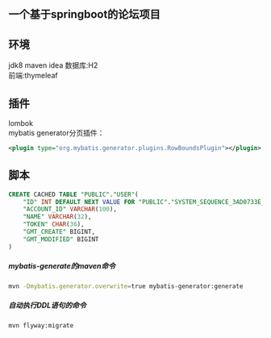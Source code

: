## 一个基于springboot的论坛项目

## 环境
jdk8
maven
idea
数据库:H2  
前端:thymeleaf

## 插件
lombok  
mybatis generator分页插件：
```xml
<plugin type="org.mybatis.generator.plugins.RowBoundsPlugin"></plugin>
```

## 脚本
```sql
CREATE CACHED TABLE "PUBLIC"."USER"(
    "ID" INT DEFAULT NEXT VALUE FOR "PUBLIC"."SYSTEM_SEQUENCE_3AD0733E_173A_491B_9E33_A8FEC8E8E5F3" NOT NULL NULL_TO_DEFAULT SEQUENCE "PUBLIC"."SYSTEM_SEQUENCE_3AD0733E_173A_491B_9E33_A8FEC8E8E5F3",
    "ACCOUNT_ID" VARCHAR(100),
    "NAME" VARCHAR(32),
    "TOKEN" CHAR(36),
    "GMT_CREATE" BIGINT,
    "GMT_MODIFIED" BIGINT
)
```
##### mybatis-generate的maven命令
```bash
mvn -Dmybatis.generator.overwrite=true mybatis-generator:generate
```
##### 自动执行DDL语句的命令
```bash
mvn flyway:migrate
```